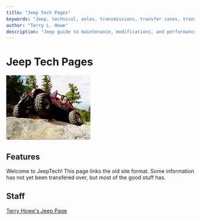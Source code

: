 ```yaml
---
title: "Jeep Tech Pages"
keywords: "Jeep, technical, axles, transmissions, transfer cases, transfercases, engines, suspension, winches"
author: "Terry L. Howe"
description: "Jeep guide to maintenance, modifications, and performance covering engines, transmissions, transfer cases, drive shafts, axles, wheels, and tires."
---
```


# Jeep Tech Pages

![Blanca](/images/terry/trail/bl990706_.jpg)

## Features

Welcome to JeepTech! This page links the old site format. Some information has not yet been transfered over, but most of the good stuff has.

## Staff

[Terry Howe's Jeep Page](/terry/)